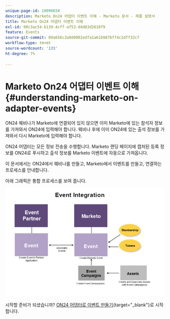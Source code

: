 ```yaml
---
unique-page-id: 10096658
description: Marketo On24 어댑터 이벤트 이해 - Marketo 문서 - 제품 설명서
title: Marketo On24 어댑터 이벤트 이해
exl-id: 00c3ac54-b139-4cff-af53-d4d83d2610f9
feature: Events
source-git-commit: 09a656c3a0d0002edfa1a61b987bff4c1dff33cf
workflow-type: tm+mt
source-wordcount: '133'
ht-degree: 7%

---
```


# Marketo On24 어댑터 이벤트 이해 {#understanding-marketo-on-adapter-events}

ON24 웨비나가 Marketo에 연결되어 있지 않으면 이미 Marketo에 있는 참석자 정보를 가져와서 ON24에 입력해야 합니다. 웨비나 후에 이미 ON24에 있는 출석 정보를 가져와서 다시 Marketo에 입력해야 합니다.

ON24 어댑터는 모든 정보 전송을 수행합니다. Marketo 랜딩 페이지에 캡처된 등록 정보를 ON24로 푸시하고 출석 정보를 Marketo 이벤트에 자동으로 가져옵니다.

이 문서에서는 ON24에서 웨비나를 만들고, Marketo에서 이벤트를 만들고, 연결하는 프로세스를 안내합니다.

아래 그래픽은 통합 프로세스를 보여 줍니다.

![](assets/image2015-12-16-11-3a26-3a29.png)

시작할 준비가 되셨습니까? [ON24 어댑터로 이벤트 만들기](/help/marketo/product-docs/demand-generation/events/create-an-event/create-an-event-with-the-marketo-on24-adapter.md){target="_blank"}로 시작합니다.
